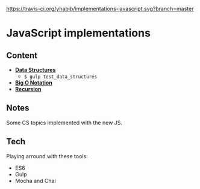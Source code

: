 https://travis-ci.org/yhabib/implementations-javascript.svg?branch=master

# JavaScript implementations
      
## Content
* **[Data Structures](./data-structures)**
	* `$ gulp test_data_structures`
* **[Big O Notation](./big-o-notation)**
* **[Recursion](./recursion)**

## Notes
Some CS topics implemented with the new JS.

## Tech
Playing arround with these tools:
* ES6
* Gulp
* Mocha and Chai
